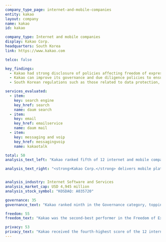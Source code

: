 ```yaml
---
company_type_page: internet-and-mobile-companies
entity: kakao
layout: company
name: kakao
id: kakao

company_type: Internet and mobile companies
display: Kakao Corp.
headquarters: South Korea
link: https://www.kakao.com

telco: false

key_findings:
  - Kakao had strong disclosure of policies affecting freedom of expression and led its peers in disclosing how it handles user information.
  - Kakao can improve its governance and due diligence policies to ensure that its business operations at all levels maximize respect for freedom of expression and privacy.
  - South Korean regulations such as those related to data protection, terms of service, and remedy bolstered Kakao’s performance on specific indicators.

services_evaluated:
  - item:
    key: search engine
    key_href: search
    name: daum search
  - item:
    key: email
    key_href: emailservice
    name: daum mail
  - item:
    key: messaging and voip
    key_href: messagingvoip
    name: kakaotalk

total: 50
analysis_text_left: "Kakao ranked fifth of 12 internet and mobile companies, and received the fifth highest score overall. While South Korea is rated <a href=\"https://freedomhouse.org/report/freedom-net/2016/south-korea\" target=\"_blank\">“partly free”</a> by Freedom House’s 2016 <i>Freedom on the Net</i> report, Kakao performed better in the Index than some companies headquartered in the U.S. It ranked solidly ahead of Twitter and Apple, with nearly double the overall score of Samsung, the other South Korean company evaluated for the 2017 Index.<br /><br />Notably, South Korean regulatory requirements helped to boost the company’s performance in a number of areas. For example, South Korean law requires grievance mechanisms. Kakao’s clear terms of service and privacy policies, and commitment to notify users about changes, can also be credited to legal and regulatory factors. However, South Korean law prevents disclosure in other areas. Legal requirements around the removal of copyrighted and defamatory content make it difficult to disclose information about certain types of lawful requests to remove or restrict content. The law also inhibits user notification about certain types of government requests for user information. Kakao would benefit from clearer explanation to users about how the law affects what it does not disclose."

analysis_text_right: "<strong>Kakao Corp.</strong> delivers mobile platforms to consumers in South Korea. The company’s services cover web-based mail and messaging, search services, maps and location services, as well as media, content, and gaming platforms. Further segments include web services, advertising solutions, software, and development and publishing services."


analysis_industry: Internet Software and Services
analysis_market_cap: USD 4,945 million
analysis_stock_symbol: "KOSDAQ: A035720"

governance: 35
governance_text: "Kakao ranked ninth in the Governance category, topping Samsung and Twitter, mainly due to above-average performance on two indicators. It disclosed some engagement with stakeholders (G5) and its disclosure on grievance and remedy (G6) was greater than that of any other internet and mobile company evaluated. While this disclosure was largely due to requirements under South Korean law, Kakao went beyond the law by providing users with an appeals mechanism when content is removed in response to defamation claims. On other governance indicators, there are no regulatory obstacles to further strengthening and clearly disclosing accountability and due diligence processes across the board (G1-G4)."

freedom: 55
freedom_text: "Kakao was the second-best performer in the Freedom of Expression category, behind Google. <br /><br /><strong>Terms of service:</strong> Kakao clearly disclosed and documented changes to its terms of service (F2), and disclosed more about how it enforces its terms than any other company in the Index (F3). However, it published no data about content removed or accounts deactivated when enforcing its terms (F4).<br /><br /><strong>Content and account restriction requests:</strong> Next to its peers, Kakao had strong disclosure about government and private requests to remove content or restrict accounts (F5-F7). Disclosure about its process for responding to government and private requests (F5) was above average, although disclosure about government requests was weaker than about private requests. Published data about government requests to restrict content or accounts (F6) contained no information about requests from outside of Korea. Notably, however, Kakao’s  transparency reporting about private requests (F7) disclosed more types of data with more granularity than any other company in the Index. Kakao also earned the highest score (albeit fewer than half the possible points) for notifying users when content is removed or an account is deactivated (F8)."

privacy: 53
privacy_text: "Kakao received the fourth-highest score of the 12 internet and mobile companies evaluated, tying with Twitter, in the Privacy category.<br /><br /><strong>Handling of user information:</strong> Kakao received the highest score in the Index for disclosure about collection and sharing of user information, although the clarity of its policies was stronger for Kakao Talk (chat service) than for its search or mail services (P3, P4). Disclosure about the purpose for collecting and sharing user information was less detailed (P5). Kakao earned the second-highest score after Twitter for disclosure about how long data is retained (P6). Disclosures about the extent to which users can control the collection, use, and retention of their information (P7), and options users have to obtain all of the information the company holds about them, was around average (P8). Kakao disclosed nothing about whether it collects user information from third parties (P9), although it is required by law to make disclosures if it engages in such a practice.<br /><br /><strong>Requests for user information:</strong> Kakao disclosed less about how it handles government and private requests for user information than most U.S. internet and mobile companies evaluated, but more than the rest of its peers (P10, P11). However, the law did inhibit some of the company’s disclosure about user notification for certain types of government requests: Under the Protection of Communications Secrets Act, the authority requesting the user’s information is responsible for any notification, and all other parties involved must keep all information about the process confidential.<br /><br /><strong>Security:</strong> Kakao ranked in the top half of internet and mobile companies on this set of indicators, though it offered less disclosure than Google, Yandex, Microsoft, and Apple (P13-P18). Kakao received a perfect score along with Google for institutional oversight and due diligence on data security (P13). It provided no information about measures taken to address vulnerabilities (P14) or disclosures about data breaches (P15)."
---
```

